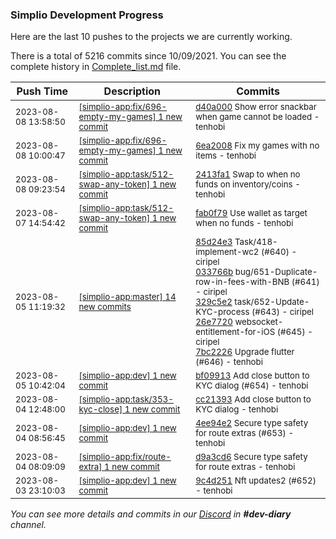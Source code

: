 
### Simplio Development Progress

Here are the last 10 pushes to the projects we are currently working.

There is a total of 5216 commits since 10/09/2021. You can see the complete history in
 [Complete_list.md](Complete_list.md) file.

| Push Time | Description | Commits |
| --- | --- | --- |
| <sub>2023-08-08 13:58:50</sub> | <sub>[[simplio-app:fix/696-empty-my-games] 1 new commit](https://github.com/SimplioOfficial/simplio-app/commit/d40a00094bfa46a5359c69e17f153be898b7ec5c)</sub> | <sub>[d40a000](https://github.com/SimplioOfficial/simplio-app/commit/d40a00094bfa46a5359c69e17f153be898b7ec5c) Show error snackbar when game cannot be loaded - tenhobi</sub> |
| <sub>2023-08-08 10:00:47</sub> | <sub>[[simplio-app:fix/696-empty-my-games] 1 new commit](https://github.com/SimplioOfficial/simplio-app/commit/6ea2008847d8a6e0cee1fbce27b63fb57fa4bd59)</sub> | <sub>[6ea2008](https://github.com/SimplioOfficial/simplio-app/commit/6ea2008847d8a6e0cee1fbce27b63fb57fa4bd59) Fix my games with no items - tenhobi</sub> |
| <sub>2023-08-08 09:23:54</sub> | <sub>[[simplio-app:task/512-swap-any-token] 1 new commit](https://github.com/SimplioOfficial/simplio-app/commit/2413fa1d9b127c6b3354e1a03ec50cb156002632)</sub> | <sub>[2413fa1](https://github.com/SimplioOfficial/simplio-app/commit/2413fa1d9b127c6b3354e1a03ec50cb156002632) Swap to when no funds on inventory/coins - tenhobi</sub> |
| <sub>2023-08-07 14:54:42</sub> | <sub>[[simplio-app:task/512-swap-any-token] 1 new commit](https://github.com/SimplioOfficial/simplio-app/commit/fab0f7935c251b7b3ff45cb9fa1894285f3fd7a4)</sub> | <sub>[fab0f79](https://github.com/SimplioOfficial/simplio-app/commit/fab0f7935c251b7b3ff45cb9fa1894285f3fd7a4) Use wallet as target when no funds - tenhobi</sub> |
| <sub>2023-08-05 11:19:32</sub> | <sub>[[simplio-app:master] 14 new commits](https://github.com/SimplioOfficial/simplio-app/compare/53e5a26e500b...5f58b50e9489)</sub> | <sub>[85d24e3](https://github.com/SimplioOfficial/simplio-app/commit/85d24e36b4aa2c1eab7e963e07a60e1956a21822) Task/418-implement-wc2 (#640) - ciripel<br>[033766b](https://github.com/SimplioOfficial/simplio-app/commit/033766b4ba5181fb30f6b998e0a654eec3327b4e) bug/651-Duplicate-row-in-fees-with-BNB (#641) - ciripel<br>[329c5e2](https://github.com/SimplioOfficial/simplio-app/commit/329c5e2b56374fd9af2c642ff98d01185087466c) task/652-Update-KYC-process (#643) - ciripel<br>[26e7720](https://github.com/SimplioOfficial/simplio-app/commit/26e77205a8900c0c2856d523d836d3ac0526b9e0) websocket-entitlement-for-iOS (#645) - ciripel<br>[7bc2226](https://github.com/SimplioOfficial/simplio-app/commit/7bc2226b7c8cbc048e67b2e09386dc61d367de7c) Upgrade flutter (#646) - tenhobi</sub> |
| <sub>2023-08-05 10:42:04</sub> | <sub>[[simplio-app:dev] 1 new commit](https://github.com/SimplioOfficial/simplio-app/commit/bf09913e55392b60431eaca8b5d853a2b5ba0e9f)</sub> | <sub>[bf09913](https://github.com/SimplioOfficial/simplio-app/commit/bf09913e55392b60431eaca8b5d853a2b5ba0e9f) Add close button to KYC dialog (#654) - tenhobi</sub> |
| <sub>2023-08-04 12:48:00</sub> | <sub>[[simplio-app:task/353-kyc-close] 1 new commit](https://github.com/SimplioOfficial/simplio-app/commit/cc21393cedc81020237b5264c04e211855917275)</sub> | <sub>[cc21393](https://github.com/SimplioOfficial/simplio-app/commit/cc21393cedc81020237b5264c04e211855917275) Add close button to KYC dialog - tenhobi</sub> |
| <sub>2023-08-04 08:56:45</sub> | <sub>[[simplio-app:dev] 1 new commit](https://github.com/SimplioOfficial/simplio-app/commit/4ee94e26cb0d8c507486e635cd122ccd4eebabec)</sub> | <sub>[4ee94e2](https://github.com/SimplioOfficial/simplio-app/commit/4ee94e26cb0d8c507486e635cd122ccd4eebabec) Secure type safety for route extras (#653) - tenhobi</sub> |
| <sub>2023-08-04 08:09:09</sub> | <sub>[[simplio-app:fix/route-extra] 1 new commit](https://github.com/SimplioOfficial/simplio-app/commit/d9a3cd6d1123226036ba048fbef2f88022dcc8d1)</sub> | <sub>[d9a3cd6](https://github.com/SimplioOfficial/simplio-app/commit/d9a3cd6d1123226036ba048fbef2f88022dcc8d1) Secure type safety for route extras - tenhobi</sub> |
| <sub>2023-08-03 23:10:03</sub> | <sub>[[simplio-app:dev] 1 new commit](https://github.com/SimplioOfficial/simplio-app/commit/9c4d251f4065e664a5d032077e5deee28109c4df)</sub> | <sub>[9c4d251](https://github.com/SimplioOfficial/simplio-app/commit/9c4d251f4065e664a5d032077e5deee28109c4df) Nft updates2 (#652) - tenhobi</sub> |

_You can see more details and commits in our [Discord](https://discord.gg/aKhjuwZmdP) in **#dev-diary** channel._

